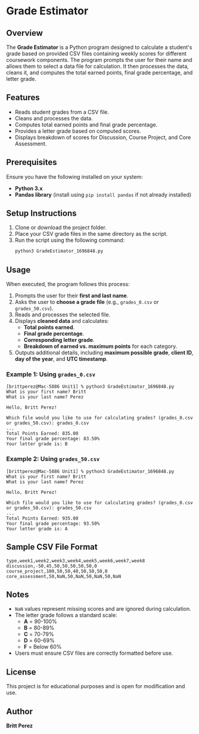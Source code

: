 # Grade Estimator

## Overview
The **Grade Estimator** is a Python program designed to calculate a student's grade based on provided CSV files containing weekly scores for different coursework components. The program prompts the user for their name and allows them to select a data file for calculation. It then processes the data, cleans it, and computes the total earned points, final grade percentage, and letter grade.

## Features
- Reads student grades from a CSV file.
- Cleans and processes the data.
- Computes total earned points and final grade percentage.
- Provides a letter grade based on computed scores.
- Displays breakdown of scores for Discussion, Course Project, and Core Assessment.

## Prerequisites
Ensure you have the following installed on your system:
- **Python 3.x**
- **Pandas library** (install using `pip install pandas` if not already installed)

## Setup Instructions
1. Clone or download the project folder.
2. Place your CSV grade files in the same directory as the script.
3. Run the script using the following command:
   ```bash
   python3 GradeEstimator_1696848.py
   ```

## Usage
When executed, the program follows this process:
1. Prompts the user for their **first and last name**.
2. Asks the user to **choose a grade file** (e.g., `grades_0.csv` or `grades_50.csv`).
3. Reads and processes the selected file.
4. Displays **cleaned data** and calculates:
   - **Total points earned**.
   - **Final grade percentage**.
   - **Corresponding letter grade**.
   - **Breakdown of earned vs. maximum points** for each category.
5. Outputs additional details, including **maximum possible grade**, **client ID**, **day of the year**, and **UTC timestamp**.

### Example 1: Using `grades_0.csv`
```
[brittperez@Mac-5886 Unit1] % python3 GradeEstimator_1696848.py
What is your first name? Britt
What is your last name? Perez

Hello, Britt Perez!

Which file would you like to use for calculating grades? (grades_0.csv or grades_50.csv): grades_0.csv
...
Total Points Earned: 835.00
Your final grade percentage: 83.50%
Your letter grade is: B
```

### Example 2: Using `grades_50.csv`
```
[brittperez@Mac-5886 Unit1] % python3 GradeEstimator_1696848.py
What is your first name? Britt
What is your last name? Perez

Hello, Britt Perez!

Which file would you like to use for calculating grades? (grades_0.csv or grades_50.csv): grades_50.csv
...
Total Points Earned: 935.00
Your final grade percentage: 93.50%
Your letter grade is: A
```

## Sample CSV File Format
```
type,week1,week2,week3,week4,week5,week6,week7,week8
discussion,-50,45,50,50,50,50,50,0
course_project,100,50,50,40,50,50,50,0
core_assessment,50,NaN,50,NaN,50,NaN,50,NaN
```

## Notes
- `NaN` values represent missing scores and are ignored during calculation.
- The letter grade follows a standard scale:
  - **A** = 90-100%
  - **B** = 80-89%
  - **C** = 70-79%
  - **D** = 60-69%
  - **F** = Below 60%
- Users must ensure CSV files are correctly formatted before use.

## License
This project is for educational purposes and is open for modification and use.

## Author
**Britt Perez**
